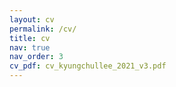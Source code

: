 ```yaml
---
layout: cv
permalink: /cv/
title: cv
nav: true
nav_order: 3
cv_pdf: cv_kyungchullee_2021_v3.pdf
---
```

